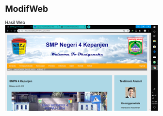 # ModifWeb
Hasil Web
![alt text](https://github.com/Nesta2002/ModifWeb/blob/master/Screenshot%20(142).png)
